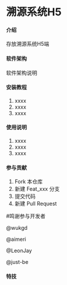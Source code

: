 # 溯源系统H5

#### 介绍
存放溯源系统H5端

#### 软件架构
软件架构说明


#### 安装教程

1.  xxxx
2.  xxxx
3.  xxxx

#### 使用说明

1.  xxxx
2.  xxxx
3.  xxxx

#### 参与贡献
1.  Fork 本仓库
2.  新建 Feat_xxx 分支
3.  提交代码
4.  新建 Pull Request

#鸣谢参与开发者

@wukgd

@aimeri

@LeonJay 

@just-be




#### 特技


